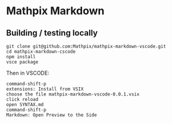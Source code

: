 # Mathpix Markdown

## Building / testing locally

```
git clone git@github.com:Mathpix/mathpix-markdown-vscode.git
cd mathpix-markdown-cscode
npm install
vsce package
```

Then in VSCODE:

```
command-shift-p
extensions: Install from VSIX
choose the file mathpix-markdown-vscode-0.0.1.vsix
click reload
open SYNTAX.md
command-shift-p
Markdown: Open Preview to the Side
```
